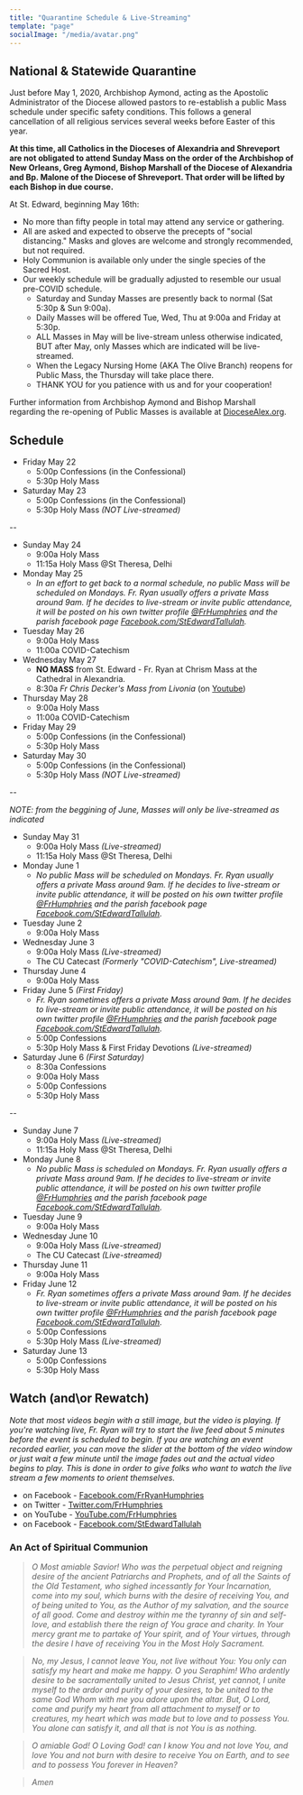 ```yaml
---
title: "Quarantine Schedule & Live-Streaming"
template: "page"
socialImage: "/media/avatar.png"
---
```


## National & Statewide Quarantine

Just before May 1, 2020, Archbishop Aymond, acting as the Apostolic Administrator of the Diocese allowed pastors to re-establish a public Mass schedule under specific safety conditions. This follows a general cancellation of all religious services several weeks before Easter of this year.

**At this time, all Catholics in the Dioceses of Alexandria and Shreveport are not obligated to attend Sunday Mass on the order of the Archbishop of New Orleans, Greg Aymond, Bishop Marshall of the Diocese of Alexandria and Bp. Malone of the Diocese of Shreveport. That order will be lifted by each Bishop in due course.**

At St. Edward, beginning May 16th:

- No more than fifty people in total may attend any service or gathering.
- All are asked and expected to observe the precepts of "social distancing." Masks and gloves are welcome and strongly recommended, but not required.
- Holy Communion is available only under the single species of the Sacred Host.
- Our weekly schedule will be gradually adjusted to resemble our usual pre-COVID schedule.
  - Saturday and Sunday Masses are presently back to normal (Sat 5:30p & Sun 9:00a).
  - Daily Masses will be offered Tue, Wed, Thu at 9:00a and Friday at 5:30p.
  - ALL Masses in May will be live-stream unless otherwise indicated, BUT after May, only Masses which are indicated will be live-streamed.
  - When the Legacy Nursing Home (AKA The Olive Branch) reopens for Public Mass, the Thursday will take place there.
  - THANK YOU for you patience with us and for your cooperation!

Further information from Archbishop Aymond and Bishop Marshall regarding the re-opening of Public Masses is available at [DioceseAlex.org](http://www.diocesealex.org).

## Schedule

- Friday May 22
  - 5:00p Confessions (in the Confessional)
  - 5:30p Holy Mass
- Saturday May 23
  - 5:00p Confessions (in the Confessional)
  - 5:30p Holy Mass _(NOT Live-streamed)_

--

- Sunday May 24
  - 9:00a Holy Mass
  - 11:15a Holy Mass @St Theresa, Delhi
- Monday May 25
  - _In an effort to get back to a normal schedule, no public Mass will be scheduled on Mondays. Fr. Ryan usually offers a private Mass around 9am. If he decides to live-stream or invite public attendance, it will be posted on his own twitter profile [@FrHumphries](https://www.twitter.com/frhumphries) and the parish facebook page [Facebook.com/StEdwardTallulah](https://www.Facebook.com/StEdwardTallulah)._
- Tuesday May 26
  - 9:00a Holy Mass
  - 11:00a COVID-Catechism
- Wednesday May 27
  - **NO MASS** from St. Edward - Fr. Ryan at Chrism Mass at the Cathedral in Alexandria.
  - 8:30a _Fr Chris Decker's Mass from Livonia_ (on [Youtube](https://www.youtube.com/catholicunderground))
- Thursday May 28
  - 9:00a Holy Mass
  - 11:00a COVID-Catechism
- Friday May 29
  - 5:00p Confessions (in the Confessional)
  - 5:30p Holy Mass
- Saturday May 30
  - 5:00p Confessions (in the Confessional)
  - 5:30p Holy Mass _(NOT Live-streamed)_

--

_NOTE: from the beggining of June, Masses will only be live-streamed as indicated_

- Sunday May 31
  - 9:00a Holy Mass _(Live-streamed)_
  - 11:15a Holy Mass @St Theresa, Delhi
- Monday June 1
  - _No public Mass will be scheduled on Mondays. Fr. Ryan usually offers a private Mass around 9am. If he decides to live-stream or invite public attendance, it will be posted on his own twitter profile [@FrHumphries](https://www.twitter.com/frhumphries) and the parish facebook page [Facebook.com/StEdwardTallulah](https://www.Facebook.com/StEdwardTallulah)._
- Tuesday June 2
  - 9:00a Holy Mass
- Wednesday June 3
  - 9:00a Holy Mass _(Live-streamed)_
  - The CU Catecast _(Formerly "COVID-Catechism", Live-streamed)_
- Thursday June 4
  - 9:00a Holy Mass
- Friday June 5 _(First Friday)_
  - _Fr. Ryan sometimes offers a private Mass around 9am. If he decides to live-stream or invite public attendance, it will be posted on his own twitter profile [@FrHumphries](https://www.twitter.com/frhumphries) and the parish facebook page [Facebook.com/StEdwardTallulah](https://www.Facebook.com/StEdwardTallulah)._
  - 5:00p Confessions
  - 5:30p Holy Mass & First Friday Devotions _(Live-streamed)_
- Saturday June 6 _(First Saturday)_
  - 8:30a Confessions
  - 9:00a Holy Mass
  - 5:00p Confessions
  - 5:30p Holy Mass

--

- Sunday June 7
  - 9:00a Holy Mass _(Live-streamed)_
  - 11:15a Holy Mass @St Theresa, Delhi
- Monday June 8
  - _No public Mass is scheduled on Mondays. Fr. Ryan usually offers a private Mass around 9am. If he decides to live-stream or invite public attendance, it will be posted on his own twitter profile [@FrHumphries](https://www.twitter.com/frhumphries) and the parish facebook page [Facebook.com/StEdwardTallulah](https://www.Facebook.com/StEdwardTallulah)._
- Tuesday June 9
  - 9:00a Holy Mass
- Wednesday June 10
  - 9:00a Holy Mass _(Live-streamed)_
  - The CU Catecast _(Live-streamed)_
- Thursday June 11
  - 9:00a Holy Mass
- Friday June 12
  - _Fr. Ryan sometimes offers a private Mass around 9am. If he decides to live-stream or invite public attendance, it will be posted on his own twitter profile [@FrHumphries](https://www.twitter.com/frhumphries) and the parish facebook page [Facebook.com/StEdwardTallulah](https://www.Facebook.com/StEdwardTallulah)._
  - 5:00p Confessions
  - 5:30p Holy Mass _(Live-streamed)_
- Saturday June 13
  - 5:00p Confessions
  - 5:30p Holy Mass

## Watch (and\or Rewatch)

_Note that most videos begin with a still image, but the video is playing. If you're watching live, Fr. Ryan will try to start the live feed about 5 minutes before the event is scheduled to begin. If you are watching an event recorded earlier, you can move the slider at the bottom of the video window or just wait a few minute until the image fades out and the actual video begins to play. This is done in order to give folks who want to watch the live stream a few moments to orient themselves._

- on Facebook - [Facebook.com/FrRyanHumphries](https://www.Facebook.com/FrRyanHumphries)
- on Twitter - [Twitter.com/FrHumphries](https://www.Twitter.com/FrHumphries)
- on YouTube - [YouTube.com/FrHumphries](https://www.YouTube.com/FrHumphries)
- on Facebook - [Facebook.com/StEdwardTallulah](https://www.Facebook.com/StEdwardTallulah)

### An Act of Spiritual Communion

> _O Most amiable Savior! Who was the perpetual object and reigning desire of the ancient Patriarchs and Prophets, and of all the Saints of the Old Testament, who sighed incessantly for Your Incarnation, come into my soul, which burns with the desire of receiving You, and of being united to You, as the Author of my salvation, and the source of all good. Come and destroy within me the tyranny of sin and self-love, and establish there the reign of You grace and charity. In Your mercy grant me to partake of Your spirit, and of Your virtues, through the desire I have of receiving You in the Most Holy Sacrament._

> _No, my Jesus, I cannot leave You, not live without You: You only can satisfy my heart and make me happy. O you Seraphim! Who ardently desire to be sacramentally united to Jesus Christ, yet cannot, I unite myself to the ardor and purity of your desires, to be united to the same God Whom with me you adore upon the altar. But, O Lord, come and purify my heart from all attachment to myself or to creatures, my heart which was made but to love and to possess You. You alone can satisfy it, and all that is not You is as nothing._

> _O amiable God! O Loving God! can I know You and not love You, and love You and not burn with desire to receive You on Earth, and to see and to possess You forever in Heaven?_

> _Amen_

